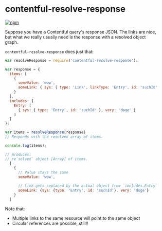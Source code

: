 # contentful-resolve-response

[![npm](https://img.shields.io/npm/v/contentful-resolve-response.svg)](https://www.npmjs.com/package/contentful-resolve-response)

Suppose you have a Contentful query's response JSON. The links are
nice, but what we really usually need is the response with a resolved
object graph.

`contentful-resolve-response` does just that:

```js
var resolveResponse = require('contentful-resolve-response');

var response = {
  items: [
    {
      someValue: 'wow',
      someLink: { sys: { type: 'Link', linkType: 'Entry', id: 'suchId' } }
    }
  ],
  includes: {
    Entry: [
      { sys: { type: 'Entry', id: 'suchId' }, very: 'doge' }
    ]
  }
};

var items = resolveResponse(response)
// Responds with the resolved array of items.

console.log(items);

// produces:
// re`solved` object [Array] of items.
  [
    {
      // Value stays the same
      someValue: 'wow',

      // Link gets replaced by the actual object from `includes.Entry`
      someLink: {sys: {type: 'Entry', id: 'suchId'}, very: 'doge'}
    }
  ]
```

Note that:

- Multiple links to the same resource will point to the same object
- Circular references are possible, still!!
